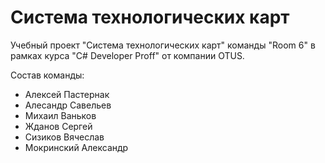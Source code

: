 # Система технологических карт

Учебный проект "Система технологических карт" команды "Room 6" в рамках курса "C# Developer Proff" от компании OTUS.

Состав команды:

* Алексей Пастернак
* Алесандр Савельев
* Михаил Ваньков
* Жданов Сергей
* Сизиков Вячеслав
* Мокринский Александр